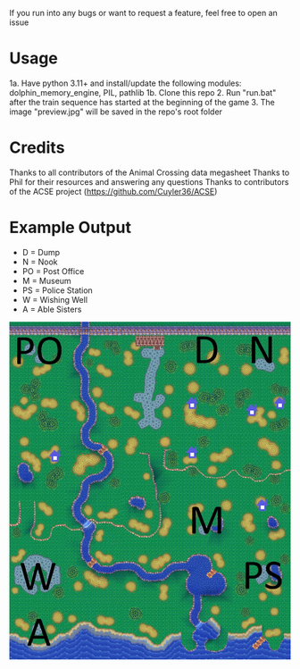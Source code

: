 If you run into any bugs or want to request a feature, feel free to open an issue

# Usage
1a. Have python 3.11+ and install/update the following modules: dolphin_memory_engine, PIL, pathlib
1b. Clone this repo
2. Run "run.bat" after the train sequence has started at the beginning of the game
3. The image "preview.jpg" will be saved in the repo's root folder

# Credits
Thanks to all contributors of the Animal Crossing data megasheet
Thanks to Phil for their resources and answering any questions
Thanks to contributors of the ACSE project (https://github.com/Cuyler36/ACSE)

# Example Output
- D = Dump
- N = Nook
- PO = Post Office
- M = Museum
- PS = Police Station
- W = Wishing Well
- A = Able Sisters

![Example Image](example.jpg)

